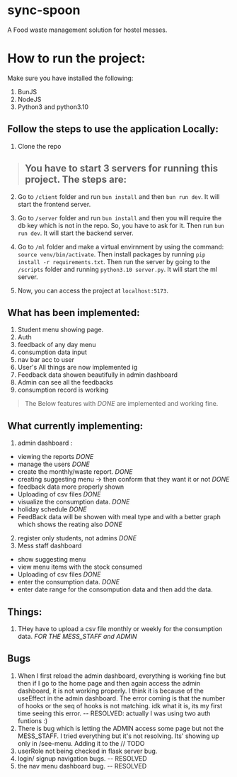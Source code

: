# sync-spoon
A Food waste management solution for hostel messes.

# How to run the project:
Make sure you have installed the following:
1. BunJS
2. NodeJS
3. Python3 and python3.10

## Follow the steps to use the application Locally:
1. Clone the repo

> ## You have to start 3 servers for running this project. The steps are:

2. Go to `/client` folder and run `bun install` and then `bun run dev`. It will start the frontend server.

3. Go to `/server` folder and run `bun install` and then you will require the db key which is not in the repo. So, you have to ask for it. Then run `bun run dev`. It will start the backend server.

4. Go to `/ml` folder and make a virtual envirnment by using the command: `source venv/bin/activate`. Then install packages by running `pip install -r requirements.txt`. Then run the server by going to the `/scripts` folder and running `python3.10 server.py`. It will start the ml server.

5. Now, you can access the project at `localhost:5173`.

## What has been implemented:
1. Student menu showing page.
2. Auth
3. feedback of any day menu
4. consumption data input
5. nav bar acc to user
6. User's All things are now implemented ig
7. Feedback data showen beautifully in admin dashboard
8. Admin can see all the feedbacks  
9. consumption record is working

> The Below features with *DONE* are implemented and working fine.

## What currently implementing:
1. admin dashboard :
  - viewing the reports *DONE*
  - manage the users *DONE*
  - create the monthly/waste report. *DONE*
  - creating suggesting menu -> then conform that they want it or not *DONE*
  - feedback data more properly shown 
  - Uploading of csv files *DONE*
  - visualize the consumption data. *DONE*
  - holiday schedule *DONE*
  - FeedBack data will be showen with meal type and with a better graph which shows the reating also *DONE*
2. register only students, not admins *DONE*
3. Mess staff dashboard
  - show suggesting menu 
  - view menu items with the stock consumed
  - Uploading of csv files *DONE*
  - enter the consumption data. *DONE*
  - enter date range for the consompution data and then add the data.


## Things:
1. THey have to upload a csv file monthly or weekly for the consumption data. *FOR THE MESS_STAFF and ADMIN*


## Bugs
1. When I first reload the admin dashboard, everything is working fine but then if I go to the home page and then again access the admin dashboard, it is not working properly. I think it is because of the useEffect in the admin dashboard. The error coming is that the number of hooks or the seq of hooks is not matching. idk what it is, its my first time seeing this error.
-- RESOLVED: actually I was using two auth funtions :)
2. There is bug which is letting the ADMIN access some page but not the MESS_STAFF. I tried everything but it's not resolving. Its' showing up only in /see-menu. Adding it to the // TODO
3. userRole not being checked in flask server bug.
4. login/ signup navigation bugs. -- RESOLVED
3. the nav menu dashboard bug. -- RESOLVED

